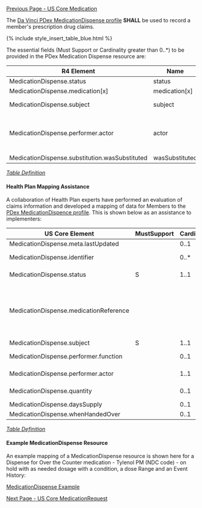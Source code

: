 [Previous Page - US Core Medication](USCoreMedication.html)

The  [Da Vinci PDex MedicationDispense profile](https://build.fhir.org/ig/HL7/davinci-hrex/StructureDefinition-pdex-medicationdispense.html)  **SHALL** be used to record a member's prescription drug claims.

{% include style_insert_table_blue.html %}

The essential fields (Must Support or Cardinality greater than 0..*) to be provided in the PDex Medication Dispense resource are:

| R4 Element                                     | Name            | Cardinality | Type                                                                                              |
|------------------------------------------------|-----------------|:-----------:|---------------------------------------------------------------------------------------------------|
| MedicationDispense.status                      |  status         |     1..1    | code                                                                                              |
| MedicationDispense.medication[x]               |  medication[x]  |     1..1    |                                                                                                   |
| MedicationDispense.subject                     |  subject        |     1..1    | Reference(Patient \| Group)                                                                       |
| MedicationDispense.performer.actor             |  actor          |     1..1    | Reference(Practitioner \| PractitionerRole \| Organization \| Patient \| Device \| RelatedPerson) |
| MedicationDispense.substitution.wasSubstituted |  wasSubstituted |     1..1    | boolean                                                                                           |


<i>[Table Definition](index.html#mapping-adjudicated-claims-information-to-clinical-resources)</i>



#### Health Plan Mapping Assistance

A collaboration of Health Plan experts have performed an evaluation of claims information and developed a mapping of  data for Members to the [PDex MedicationDispence profile](https://build.fhir.org/ig/HL7/davinci-hrex/StructureDefinition-pdex-medicationdispense.html). This is shown below as an assistance  to implementers:

| US Core Element                        | MustSupport | Cardinality | CARIN-BB Element                                  | CPCDS Element Mapping                                                                                                                                                                                     |
|----------------------------------------|-------------|-------------|---------------------------------------------------|-----------------------------------------------------------------------------------------------------------------------------------------------------------------------------------------------------------|
| MedicationDispense.meta.lastUpdated    |             |     0..1    | ExplanationOfBenefit.meta.lastUpdated             | [{"163":"EOB Last Updated Date"}]                                                                                                                                                                         |
| MedicationDispense.identifier          |             |     0..*    | ExplanationOfBenefit.Identifier                   | [{"35":"RX service reference number"}]                                                                                                                                                                    |
| MedicationDispense.status              |      S      |     1..1    | ExplanationOfBenefit.status                       | [{"140":"Claim processing status code<br>"}]                                                                                                                                                              |
| MedicationDispense.medicationReference |             |             | ExplanationOfBenefit.supportingInfo.code          | [{"79":"NCPDP field # 408-D8 (Dispensed As Written (DAW)/Product Selection Code) https://ushik.ahrq.gov/ViewItemDetails?itemKey=200387000&system=sdo"}, {"38, 78":"National drug code<br>Compound Code"}] |
| MedicationDispense.subject             |      S      |     1..1    | ExplanationOfBenefit.patient                      | [{"Ref (1)":"Member id"}                                                                                                                                                                                  |
| MedicationDispense.performer.function  |             |     0..1    | ExplanationOfBenefit.careTeam.role                | [{"165":"Care Team Roile (Value pcpc\|Prescribing)"}]                                                                                                                                                     |
| MedicationDispense.performer.actor     |             |     1..1    | ExplanationOfBenefit.careTeam.provider            | [{"Ref(96,122)":"Provider NPIs"}, {"Ref(169,172)":"Provider Names"}                                                                                                                                       |
| MedicationDispense.quantity            |             |     0..1    | ExplanationOfBenefit.item.quantity                | [{""39,151"":"Quantity dispensed \| Quantity Qualifier Code"}                                                                                                                                             |
| MedicationDispense.daysSupply          |             |     0..1    | ExplanationOfBenefit.supportingInfo.valueQuantity | [{"77":"Days supply"}]                                                                                                                                                                                    |
| MedicationDispense.whenHandedOver      |             |     0..1    | ExplanationOfBenefit.item.servicedDate            | [{"90":"Service (from) date"}]                                                                                                                                                                            |

<i>[Table Definition](index.html#mapping-adjudicated-claims-information-to-clinical-resources)</i>

#### Example MedicationDispense Resource

An example mapping of a MedicationDispense resource is shown here for a Dispense for Over the Counter medication - Tylenol PM (NDC code) - on hold with as needed dosage with a condition, a dose Range and an Event History:

[MedicationDispense Example](MedicationDispense-1000001.html)



[Next Page - US Core MedicationRequest](USCoreMedicationRequest.html)
